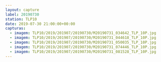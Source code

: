 ```yaml
---
layout: capture
label: 20190730
station: TLP10
date: 2019-07-30 21:00:00+00:00
capturas:
  - imagem: TLP10/2019/201907/20190730/M20190731_034642_TLP_10P.jpg
  - imagem: TLP10/2019/201907/20190730/M20190731_044618_TLP_10P.jpg
  - imagem: TLP10/2019/201907/20190730/M20190731_050035_TLP_10P.jpg
  - imagem: TLP10/2019/201907/20190730/M20190731_074446_TLP_10P.jpg
  - imagem: TLP10/2019/201907/20190730/M20190731_081528_TLP_10P.jpg
---
```

